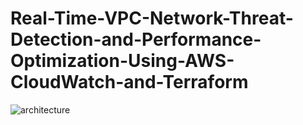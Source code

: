 # Real-Time-VPC-Network-Threat-Detection-and-Performance-Optimization-Using-AWS-CloudWatch-and-Terraform
![architecture](https://github.com/user-attachments/assets/197513ef-c168-475d-990b-72cd643e02f5)
